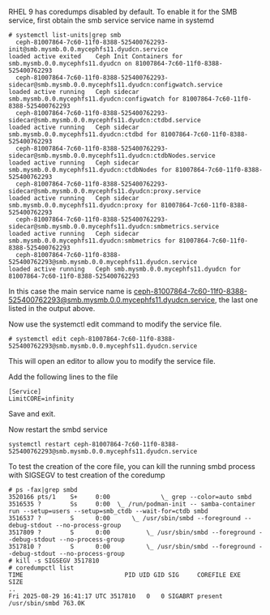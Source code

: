 RHEL 9 has coredumps disabled by default. To enable it for the SMB service, first obtain the smb service service name in systemd 
```
# systemctl list-units|grep smb
  ceph-81007864-7c60-11f0-8388-525400762293-init@smb.mysmb.0.0.mycephfs11.dyudcn.service                                               loaded active exited    Ceph Init Containers for smb.mysmb.0.0.mycephfs11.dyudcn on 81007864-7c60-11f0-8388-525400762293
  ceph-81007864-7c60-11f0-8388-525400762293-sidecar@smb.mysmb.0.0.mycephfs11.dyudcn:configwatch.service                                loaded active running   Ceph sidecar smb.mysmb.0.0.mycephfs11.dyudcn:configwatch for 81007864-7c60-11f0-8388-525400762293
  ceph-81007864-7c60-11f0-8388-525400762293-sidecar@smb.mysmb.0.0.mycephfs11.dyudcn:ctdbd.service                                      loaded active running   Ceph sidecar smb.mysmb.0.0.mycephfs11.dyudcn:ctdbd for 81007864-7c60-11f0-8388-525400762293
  ceph-81007864-7c60-11f0-8388-525400762293-sidecar@smb.mysmb.0.0.mycephfs11.dyudcn:ctdbNodes.service                                  loaded active running   Ceph sidecar smb.mysmb.0.0.mycephfs11.dyudcn:ctdbNodes for 81007864-7c60-11f0-8388-525400762293
  ceph-81007864-7c60-11f0-8388-525400762293-sidecar@smb.mysmb.0.0.mycephfs11.dyudcn:proxy.service                                      loaded active running   Ceph sidecar smb.mysmb.0.0.mycephfs11.dyudcn:proxy for 81007864-7c60-11f0-8388-525400762293
  ceph-81007864-7c60-11f0-8388-525400762293-sidecar@smb.mysmb.0.0.mycephfs11.dyudcn:smbmetrics.service                                 loaded active running   Ceph sidecar smb.mysmb.0.0.mycephfs11.dyudcn:smbmetrics for 81007864-7c60-11f0-8388-525400762293
  ceph-81007864-7c60-11f0-8388-525400762293@smb.mysmb.0.0.mycephfs11.dyudcn.service                                                    loaded active running   Ceph smb.mysmb.0.0.mycephfs11.dyudcn for 81007864-7c60-11f0-8388-525400762293
```

In this case the main service name is ceph-81007864-7c60-11f0-8388-525400762293@smb.mysmb.0.0.mycephfs11.dyudcn.service, the last one listed in the output above.

Now use the systemctl edit command to modify the service file.
```
# systemctl edit ceph-81007864-7c60-11f0-8388-525400762293@smb.mysmb.0.0.mycephfs11.dyudcn.service
```
This will open an editor to allow you to modify the service file.

Add the following lines to the file
```
[Service]
LimitCORE=infinity
```
Save and exit. 

Now restart the smbd service
```
systemctl restart ceph-81007864-7c60-11f0-8388-525400762293@smb.mysmb.0.0.mycephfs11.dyudcn.service
```

To test the creation of the core file, you can kill the running smbd process with SIGSEGV to test creation of the coredump
```
# ps -fax|grep smbd
3520166 pts/1    S+     0:00              \_ grep --color=auto smbd
3516535 ?        Ss     0:00  \_ /run/podman-init -- samba-container run --setup=users --setup=smb_ctdb --wait-for=ctdb smbd
3516537 ?        S      0:00      \_ /usr/sbin/smbd --foreground --debug-stdout --no-process-group
3517809 ?        S      0:00          \_ /usr/sbin/smbd --foreground --debug-stdout --no-process-group
3517810 ?        S      0:00          \_ /usr/sbin/smbd --foreground --debug-stdout --no-process-group
# kill -s SIGSEGV 3517810
# coredumpctl list
TIME                            PID UID GID SIG     COREFILE EXE              SIZE
..
Fri 2025-08-29 16:41:17 UTC 3517810   0   0 SIGABRT present  /usr/sbin/smbd 763.0K

```